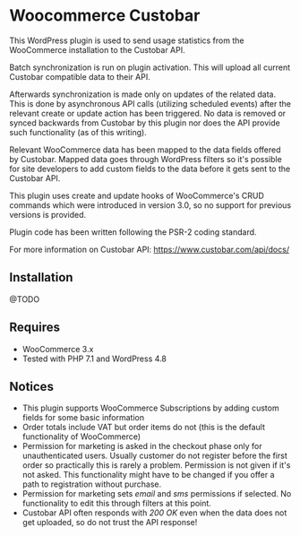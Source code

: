 # Woocommerce Custobar

This WordPress plugin is used to send usage statistics from the WooCommerce installation to the Custobar API.

Batch synchronization is run on plugin activation. This will upload all current Custobar compatible data to their API.

Afterwards synchronization is made only on updates of the related data. This is done by asynchronous API calls (utilizing scheduled events) after the relevant create or update action has been triggered. No data is removed or synced backwards from Custobar by this plugin nor does the API provide such functionality (as of this writing).

Relevant WooCommerce data has been mapped to the data fields offered by Custobar. Mapped data goes through WordPress filters so it's possible for site developers to add custom fields to the data before it gets sent to the Custobar API.

This plugin uses create and update hooks of WooCommerce's CRUD commands which were introduced in version 3.0, so no support for previous versions is provided.

Plugin code has been written following the PSR-2 coding standard.

For more information on Custobar API:
https://www.custobar.com/api/docs/

## Installation

@TODO

## Requires

- WooCommerce 3.x
- Tested with PHP 7.1 and WordPress 4.8

## Notices

- This plugin supports WooCommerce Subscriptions by adding custom fields for some basic information
- Order totals include VAT but order items do not (this is the default functionality of WooCommerce)
- Permission for marketing is asked in the checkout phase only for unauthenticated users. Usually customer do not register before the first order so practically this is rarely a problem. Permission is not given if it's not asked. This functionality might have to be changed if you offer a path to registration without purchase.
- Permission for marketing sets _email_ and _sms_ permissions if selected. No functionality to edit this through filters at this point.
- Custobar API often responds with _200 OK_ even when the data does not get uploaded, so do not trust the API response!
